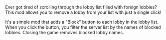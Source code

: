 Ever got tired of scrolling through the lobby list filled with foreign lobbies? This mod allows you to remove a lobby from your list with just a single click!

It's a simple mod that adds a "Block" button to each lobby in the lobby list. When you click the button, you filter the server list by the names of blocked lobbies. Closing the game removes blocked lobby names.
